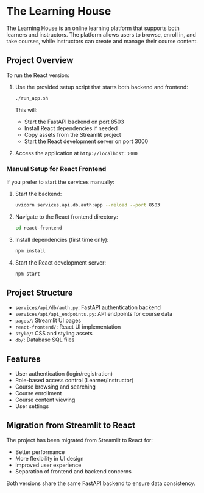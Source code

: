 # The Learning House

The Learning House is an online learning platform that supports both learners and instructors. The platform allows users to browse, enroll in, and take courses, while instructors can create and manage their course content.

## Project Overview


To run the React version:

1. Use the provided setup script that starts both backend and frontend:
   ```bash
   ./run_app.sh
   ```

   This will:
   - Start the FastAPI backend on port 8503
   - Install React dependencies if needed
   - Copy assets from the Streamlit project
   - Start the React development server on port 3000

2. Access the application at `http://localhost:3000`

### Manual Setup for React Frontend

If you prefer to start the services manually:

1. Start the backend:
   ```bash
   uvicorn services.api.db.auth:app --reload --port 8503
   ```

2. Navigate to the React frontend directory:
   ```bash
   cd react-frontend
   ```

3. Install dependencies (first time only):
   ```bash
   npm install
   ```

5. Start the React development server:
   ```bash
   npm start
   ```

## Project Structure

- `services/api/db/auth.py`: FastAPI authentication backend
- `services/api/api_endpoints.py`: API endpoints for course data
- `pages/`: Streamlit UI pages
- `react-frontend/`: React UI implementation
- `style/`: CSS and styling assets
- `db/`: Database SQL files

## Features

- User authentication (login/registration)
- Role-based access control (Learner/Instructor)
- Course browsing and searching
- Course enrollment
- Course content viewing
- User settings

## Migration from Streamlit to React

The project has been migrated from Streamlit to React for:

- Better performance
- More flexibility in UI design
- Improved user experience
- Separation of frontend and backend concerns

Both versions share the same FastAPI backend to ensure data consistency.
